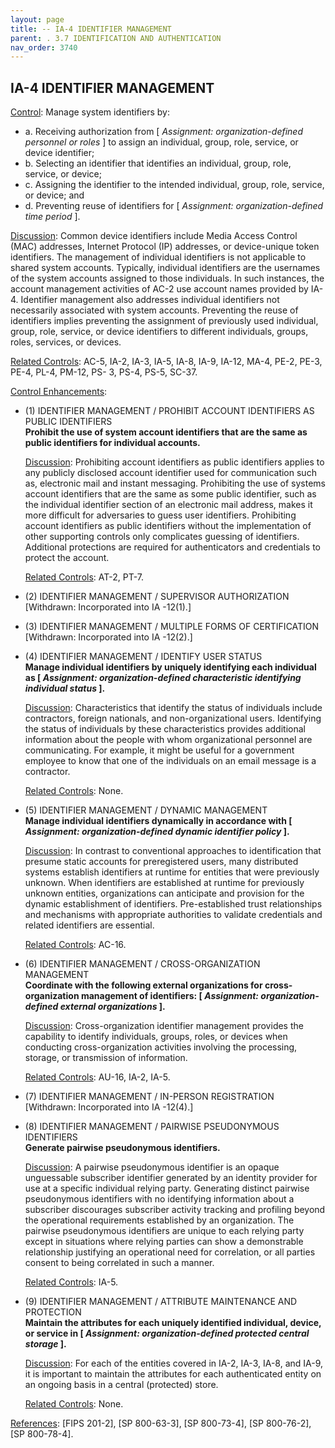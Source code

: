```yaml
---
layout: page
title: -- IA-4 IDENTIFIER MANAGEMENT 
parent: . 3.7 IDENTIFICATION AND AUTHENTICATION 
nav_order: 3740 
---
```


## IA-4 IDENTIFIER MANAGEMENT

<ins>Control</ins>: Manage system identifiers by:
* a. Receiving authorization from [ _Assignment: organization-defined personnel or roles_ ] to assign an individual, group, role, service, or device identifier;
* b. Selecting an identifier that identifies an individual, group, role, service, or device;
* c. Assigning the identifier to the intended individual, group, role, service, or device; and
* d. Preventing reuse of identifiers for [ _Assignment: organization-defined time period_ ].

<ins>Discussion</ins>: Common device identifiers include Media Access Control (MAC) addresses, Internet Protocol (IP) addresses, or device-unique token identifiers. The management of individual identifiers is not applicable to shared system accounts. Typically, individual identifiers are the usernames of the system accounts assigned to those individuals. In such instances, the account management activities of AC-2 use account names provided by IA-4. Identifier management also addresses individual identifiers not necessarily associated with system accounts. Preventing the reuse of identifiers implies preventing the assignment of previously used individual, group, role, service, or device identifiers to different individuals, groups, roles, services, or devices.

<ins>Related Controls</ins>: AC-5, IA-2, IA-3, IA-5, IA-8, IA-9, IA-12, MA-4, PE-2, PE-3, PE-4, PL-4, PM-12, PS- 3, PS-4, PS-5, SC-37.

<ins>Control Enhancements</ins>:

* (1) IDENTIFIER MANAGEMENT / PROHIBIT ACCOUNT IDENTIFIERS AS PUBLIC IDENTIFIERS<br>
**Prohibit the use of system account identifiers that are the same as public identifiers for individual accounts.**

    <ins>Discussion</ins>: Prohibiting account identifiers as public identifiers applies to any publicly disclosed account identifier used for communication such as, electronic mail and instant messaging. Prohibiting the use of systems account identifiers that are the same as some public identifier, such as the individual identifier section of an electronic mail address, makes it more difficult for adversaries to guess user identifiers. Prohibiting account identifiers as public identifiers without the implementation of other supporting controls only complicates guessing of identifiers. Additional protections are required for authenticators and credentials to protect the account.

    <ins>Related Controls</ins>: AT-2, PT-7.

* (2) IDENTIFIER MANAGEMENT / SUPERVISOR AUTHORIZATION<br>
[Withdrawn: Incorporated into IA -12(1).]

* (3) IDENTIFIER MANAGEMENT / MULTIPLE FORMS OF CERTIFICATION<br>
[Withdrawn: Incorporated into IA -12(2).]

* (4) IDENTIFIER MANAGEMENT / IDENTIFY USER STATUS<br>
**Manage individual identifiers by uniquely identifying each individual as [ _Assignment: organization-defined characteristic identifying individual status_ ].**

    <ins>Discussion</ins>: Characteristics that identify the status of individuals include contractors, foreign nationals, and non-organizational users. Identifying the status of individuals by these characteristics provides additional information about the people with whom organizational personnel are communicating. For example, it might be useful for a government employee to know that one of the individuals on an email message is a contractor.

    <ins>Related Controls</ins>: None.

* (5) IDENTIFIER MANAGEMENT / DYNAMIC MANAGEMENT<br>
**Manage individual identifiers dynamically in accordance with [ _Assignment: organization-defined dynamic identifier policy_ ].**

    <ins>Discussion</ins>: In contrast to conventional approaches to identification that presume static accounts for preregistered users, many distributed systems establish identifiers at runtime for entities that were previously unknown. When identifiers are established at runtime for previously unknown entities, organizations can anticipate and provision for the dynamic establishment of identifiers. Pre-established trust relationships and mechanisms with appropriate authorities to validate credentials and related identifiers are essential.

    <ins>Related Controls</ins>: AC-16.

* (6) IDENTIFIER MANAGEMENT / CROSS-ORGANIZATION MANAGEMENT<br>
**Coordinate with the following external organizations for cross-organization management of identifiers: [ _Assignment: organization-defined external organizations_ ].**

    <ins>Discussion</ins>: Cross-organization identifier management provides the capability to identify individuals, groups, roles, or devices when conducting cross-organization activities involving the processing, storage, or transmission of information.

    <ins>Related Controls</ins>: AU-16, IA-2, IA-5.

* (7) IDENTIFIER MANAGEMENT / IN-PERSON REGISTRATION<br>
[Withdrawn: Incorporated into IA -12(4).]

* (8) IDENTIFIER MANAGEMENT / PAIRWISE PSEUDONYMOUS IDENTIFIERS<br>
**Generate pairwise pseudonymous identifiers.**

    <ins>Discussion</ins>: A pairwise pseudonymous identifier is an opaque unguessable subscriber identifier generated by an identity provider for use at a specific individual relying party. Generating distinct pairwise pseudonymous identifiers with no identifying information about a subscriber discourages subscriber activity tracking and profiling beyond the operational requirements established by an organization. The pairwise pseudonymous identifiers are unique to each relying party except in situations where relying parties can show a demonstrable relationship justifying an operational need for correlation, or all parties consent to being correlated in such a manner.
    
    <ins>Related Controls</ins>: IA-5.

* (9) IDENTIFIER MANAGEMENT / ATTRIBUTE MAINTENANCE AND PROTECTION<br>
**Maintain the attributes for each uniquely identified individual, device, or service in [ _Assignment: organization-defined protected central storage_ ].**

    <ins>Discussion</ins>: For each of the entities covered in IA-2, IA-3, IA-8, and IA-9, it is important to maintain the attributes for each authenticated entity on an ongoing basis in a central (protected) store.

    <ins>Related Controls</ins>: None.

<ins>References</ins>: [FIPS 201-2], [SP 800-63-3], [SP 800-73-4], [SP 800-76-2], [SP 800-78-4].

